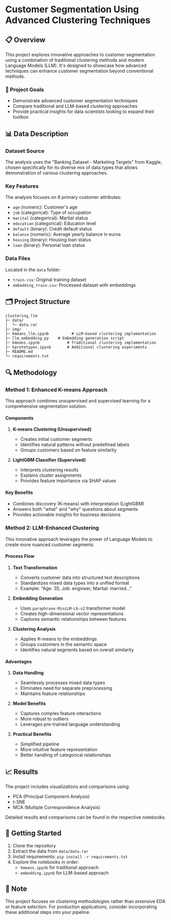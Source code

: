 # Customer Segmentation Using Advanced Clustering Techniques

## 📋 Overview
This project explores innovative approaches to customer segmentation using a combination of traditional clustering methods and modern Language Models (LLM). It's designed to showcase how advanced techniques can enhance customer segmentation beyond conventional methods.

### 🎯 Project Goals
- Demonstrate advanced customer segmentation techniques
- Compare traditional and LLM-based clustering approaches
- Provide practical insights for data scientists looking to expand their toolbox

## 📊 Data Description

### Dataset Source
The analysis uses the "Banking Dataset - Marketing Targets" from Kaggle, chosen specifically for its diverse mix of data types that allows demonstration of various clustering approaches.

### Key Features
The analysis focuses on 8 primary customer attributes:
- `age` (numeric): Customer's age
- `job` (categorical): Type of occupation
- `marital` (categorical): Marital status
- `education` (categorical): Education level
- `default` (binary): Credit default status
- `balance` (numeric): Average yearly balance in euros
- `housing` (binary): Housing loan status
- `loan` (binary): Personal loan status

### Data Files
Located in the `data` folder:
- `train.csv`: Original training dataset
- `embedding_train.csv`: Processed dataset with embeddings

## 🗂️ Project Structure
```
clustering_llm
├─ data/
│  └─ data.rar
├─ img/
├─ kmeans_llm.ipynb          # LLM-based clustering implementation
├─ llm_embedding.py    # Embedding generation script
├─ kmeans.ipynb            # Traditional clustering implementation
├─ kprototypes.ipynb       # Additional clustering experiments
├─ README.md
└─ requirements.txt
```

## 🔍 Methodology

### Method 1: Enhanced K-means Approach
This approach combines unsupervised and supervised learning for a comprehensive segmentation solution.

#### Components
1. **K-means Clustering (Unsupervised)**
   - Creates initial customer segments
   - Identifies natural patterns without predefined labels
   - Groups customers based on feature similarity

2. **LightGBM Classifier (Supervised)**
   - Interprets clustering results
   - Explains cluster assignments
   - Provides feature importance via SHAP values

#### Key Benefits
- Combines discovery (K-means) with interpretation (LightGBM)
- Answers both "what" and "why" questions about segments
- Provides actionable insights for business decisions

### Method 2: LLM-Enhanced Clustering
This innovative approach leverages the power of Language Models to create more nuanced customer segments.

#### Process Flow
1. **Text Transformation**
   - Converts customer data into structured text descriptions
   - Standardizes mixed data types into a unified format
   - Example: "Age: 35, Job: engineer, Marital: married..."

2. **Embedding Generation**
   - Uses `paraphrase-MiniLM-L6-v2` transformer model
   - Creates high-dimensional vector representations
   - Captures semantic relationships between features

3. **Clustering Analysis**
   - Applies K-means to the embeddings
   - Groups customers in the semantic space
   - Identifies natural segments based on overall similarity

#### Advantages
1. **Data Handling**
   - Seamlessly processes mixed data types
   - Eliminates need for separate preprocessing
   - Maintains feature relationships

2. **Model Benefits**
   - Captures complex feature interactions
   - More robust to outliers
   - Leverages pre-trained language understanding

3. **Practical Benefits**
   - Simplified pipeline
   - More intuitive feature representation
   - Better handling of categorical relationships

## 📈 Results
The project includes visualizations and comparisons using:
- PCA (Principal Component Analysis)
- t-SNE
- MCA (Multiple Correspondence Analysis)

Detailed results and comparisons can be found in the respective notebooks.

## 🚀 Getting Started
1. Clone the repository
2. Extract the data from `data/data.rar`
3. Install requirements: `pip install -r requirements.txt`
4. Explore the notebooks in order:
   - `kmeans.ipynb` for traditional approach
   - `embedding.ipynb` for LLM-based approach

## 📝 Note
This project focuses on clustering methodologies rather than extensive EDA or feature selection. For production applications, consider incorporating these additional steps into your pipeline.
